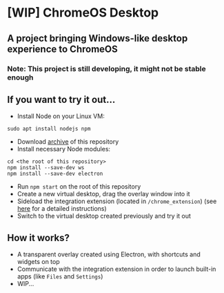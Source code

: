 # [WIP] ChromeOS Desktop
## A project bringing Windows-like desktop experience to ChromeOS

### Note: This project is still developing, it might not be stable enough

## If you want to try it out...
- Install Node on your Linux VM:
```shell
sudo apt install nodejs npm
```

- Download [archive](https://github.com/supechicken/ChromeOS-Desktop/archive/refs/heads/main.zip) of this repository
- Install necessary Node modules:
```shell
cd <the root of this repository>
npm install --save-dev ws
npm install --save-dev electron
```

- Run `npm start` on the root of this repository
- Create a new virtual desktop, drag the overlay window into it
- Sideload the integration extension (located in `/chrome_extension`) (see [here](https://github.com/supechicken/ChromeOS-LivePaper#installation) for a detailed instructions)
- Switch to the virtual desktop created previously and try it out

## How it works?
- A transparent overlay created using Electron, with shortcuts and widgets on top
- Communicate with the integration extension in order to launch built-in apps (like `Files` and `Settings`)
- WIP...
